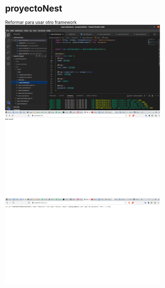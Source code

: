 # proyectoNest
Reformar para usar otro framework
![image](https://github.com/Gabriela0012/proyectoNest/blob/main/nest/2022-12-06_11-09.png)
![image](https://github.com/Gabriela0012/proyectoNest/blob/main/nest/2022-12-06_11-07.png)
![image](https://github.com/Gabriela0012/proyectoNest/blob/main/nest/2022-12-06_11-08.png)
